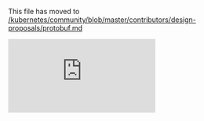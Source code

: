 This file has moved to [/kubernetes/community/blob/master/contributors/design-proposals/protobuf.md](https://github.com/kubernetes/community/blob/master/contributors/design-proposals/protobuf.md)


<!-- BEGIN MUNGE: GENERATED_ANALYTICS -->
[![Analytics](https://kubernetes-site.appspot.com/UA-36037335-10/GitHub/docs/proposals/protobuf.md?pixel)]()
<!-- END MUNGE: GENERATED_ANALYTICS -->

